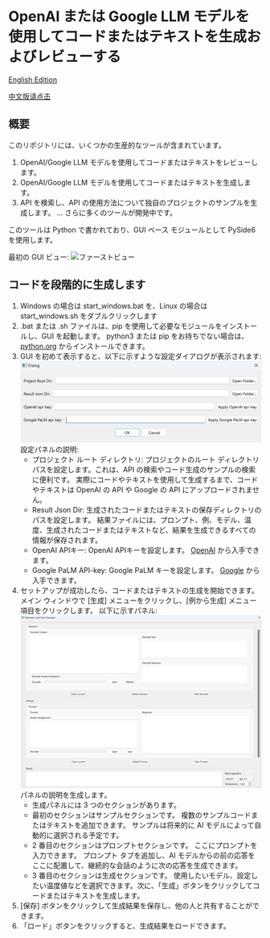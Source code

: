 # OpenAI または Google LLM モデルを使用してコードまたはテキストを生成およびレビューする

[English Edition](README.md)

[中文版请点击](README.cn.md)

## 概要

このリポジトリには、いくつかの生産的なツールが含まれています。

1. OpenAI/Google LLM モデルを使用してコードまたはテキストをレビューします。
2. OpenAI/Google LLM モデルを使用してコードまたはテキストを生成します。
3. API を検索し、API の使用方法について独自のプロジェクトのサンプルを生成します。
...
さらに多くのツールが開発中です。

このツールは Python で書かれており、GUI ベース モジュールとして PySide6 を使用します。

最初の GUI ビュー:
![ファーストビュー](説明書/スクリーンショット.png)

## コードを段階的に生成します

1. Windows の場合は start_windows.bat を、Linux の場合は start_windows.sh をダブルクリックします
2. .bat または .sh ファイルは、pip を使用して必要なモジュールをインストールし、GUI を起動します。 python3 または pip をお持ちでない場合は、[python.org](https://www.python.org/downloads/) からインストールできます。
3. GUI を初めて表示すると、以下に示すような設定ダイアログが表示されます: ![設定](instructions/Settings.png)
   設定パネルの説明:
     - プロジェクト ルート ディレクトリ: プロジェクトのルート ディレクトリ パスを設定します。これは、API の検索やコード生成のサンプルの検索に便利です。 実際にコードやテキストを使用して生成するまで、コードやテキストは OpenAI の API や Google の API にアップロードされません。
     - Result Json Dir: 生成されたコードまたはテキストの保存ディレクトリのパスを設定します。 結果ファイルには、プロンプト、例、モデル、温度、生成されたコードまたはテキストなど、結果を生成できるすべての情報が保存されます。
     - OpenAI APIキー: OpenAI APIキーを設定します。 [OpenAI](https://platform.openai.com/account/api-keys) から入手できます。
     - Google PaLM API-key: Google PaLM キーを設定します。 [Google](https://makersuite.google.com/app/apikey) から入手できます。
4. セットアップが成功したら、コードまたはテキストの生成を開始できます。 メイン ウィンドウで [生成] メニューをクリックし、[例から生成] メニュー項目をクリックします。 以下に示すパネル: ![generate](instructions/Generate.png)
   パネルの説明を生成します。
     - 生成パネルには 3 つのセクションがあります。
     - 最初のセクションはサンプルセクションです。 複数のサンプルコードまたはテキストを追加できます。 サンプルは将来的に AI モデルによって自動的に選択される予定です。
     - 2 番目のセクションはプロンプトセクションです。 ここにプロンプトを入力できます。 プロンプト タブを追加し、AI モデルからの前の応答をここに配置して、継続的な会話のように次の応答を生成できます。
     - 3 番目のセクションは生成セクションです。 使用したいモデル、設定したい温度値などを選択できます。次に、「生成」ボタンをクリックしてコードまたはテキストを生成します。
5. [保存] ボタンをクリックして生成結果を保存し、他の人と共有することができます。
6. 「ロード」ボタンをクリックすると、生成結果をロードできます。
